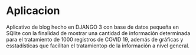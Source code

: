# Aplicacion

Aplicativo de blog hecho en DJANGO 3 con base de datos pequeña en SQlite con la finalidad de mostrar una cantidad de información determinada para
el tratamiento de 1000 registros de COVID 19, además de gráficas y esstadísticas que facilitan el tratamientop de la información a nivel general.
